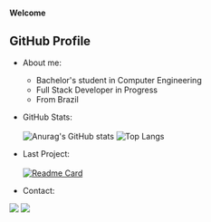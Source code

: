 <h4>Welcome</h4>
<h2>GitHub Profile</h2>

- About me:
  - Bachelor's student in Computer Engineering
  - Full Stack Developer in Progress
  - From Brazil
 
- GitHub Stats:<br><br>
![Anurag's GitHub stats](https://github-readme-stats.vercel.app/api?username=MatheusCDias&show_icons=true&bg_color=0D0D0D&border_color=222222&text_color=EAEAEA&title_color=58A1DA&icon_color=84D1DD&border_radius=8)
![Top Langs](https://github-readme-stats.vercel.app/api/top-langs/?username=MatheusCDias&layout=compact&bg_color=0D0D0D&border_color=222222&text_color=EAEAEA&title_color=58A1DA&icon_color=84D1DD&border_radius=8)

- Last Project:<br><br>
[![Readme Card](https://github-readme-stats.vercel.app/api/pin/?username=MatheusCDias&repo=Responsive-Login-Page&bg_color=0D0D0D&border_color=222222&text_color=EAEAEA&title_color=58A1DA&icon_color=84D1DD&border_radius=8)](https://github.com/MatheusCDias/Responsive-Login-Page)

- Contact:
<div> 
  <a href="https://www.linkedin.com/in/matheus-costa-dias/" target="_blank"><img src="https://img.shields.io/badge/-LinkedIn-%230077B5?style=for-the-badge&logo=linkedin&logoColor=white" target="_blank"></a> 
  <a href="mailto:matheuscdias2014@gmail.com"><img src="https://img.shields.io/badge/-Gmail-%23333?style=for-the-badge&logo=gmail&logoColor=white" target="_blank"></a>
</div>
